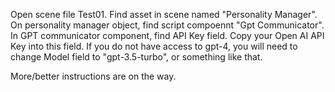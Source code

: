 Open scene file Test01. Find asset in scene named "Personality Manager". On personality manager object, find script compoennt "Gpt Communicator". In GPT communicator component, find API Key field. Copy your Open AI API Key into this field. If you do not have access to gpt-4, you will need to change Model field to "gpt-3.5-turbo", or something like that.

More/better instructions are on the way.
